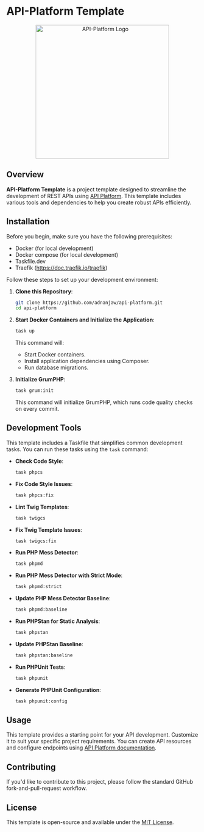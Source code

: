 # API-Platform Template

<div align="center">
  <img src="https://api-platform.com/images/super-webby.svg" alt="API-Platform Logo" width="350" height="350">
</div>

## Overview

**API-Platform Template** is a project template designed to streamline the development of REST APIs using [API Platform](https://api-platform.com/). This template includes various tools and dependencies to help you create robust APIs efficiently.

## Installation

Before you begin, make sure you have the following prerequisites:

- Docker (for local development)
- Docker compose (for local development)
- Taskfile.dev
- Traefik (https://doc.traefik.io/traefik)

Follow these steps to set up your development environment:

1. **Clone this Repository**:

   ```bash
   git clone https://github.com/adnanjaw/api-platform.git
   cd api-platform
   ```

2. **Start Docker Containers and Initialize the Application**:

   ```bash
   task up
   ```

   This command will:

    - Start Docker containers.
    - Install application dependencies using Composer.
    - Run database migrations.

3. **Initialize GrumPHP**:

   ```bash
   task grum:init
   ```

   This command will initialize GrumPHP, which runs code quality checks on every commit.

## Development Tools

This template includes a Taskfile that simplifies common development tasks. You can run these tasks using the `task` command:

- **Check Code Style**:

  ```bash
  task phpcs
  ```

- **Fix Code Style Issues**:

  ```bash
  task phpcs:fix
  ```

- **Lint Twig Templates**:

  ```bash
  task twigcs
  ```

- **Fix Twig Template Issues**:

  ```bash
  task twigcs:fix
  ```

- **Run PHP Mess Detector**:

  ```bash
  task phpmd
  ```

- **Run PHP Mess Detector with Strict Mode**:

  ```bash
  task phpmd:strict
  ```

- **Update PHP Mess Detector Baseline**:

  ```bash
  task phpmd:baseline
  ```

- **Run PHPStan for Static Analysis**:

  ```bash
  task phpstan
  ```

- **Update PHPStan Baseline**:

  ```bash
  task phpstan:baseline
  ```

- **Run PHPUnit Tests**:

  ```bash
  task phpunit
  ```

- **Generate PHPUnit Configuration**:

  ```bash
  task phpunit:config
  ```

## Usage

This template provides a starting point for your API development. Customize it to suit your specific project requirements. You can create API resources and configure endpoints using [API Platform documentation](https://api-platform.com/docs).

## Contributing

If you'd like to contribute to this project, please follow the standard GitHub fork-and-pull-request workflow.

## License

This template is open-source and available under the [MIT License](LICENSE).
